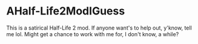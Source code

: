 # AHalf-Life2ModIGuess
This is a satirical Half-Life 2 mod. If anyone want's to help out, y'know, tell me lol. Might get a chance to work with me for, I don't know, a while?
